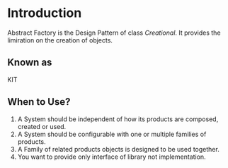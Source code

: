 # Introduction
Abstract Factory is the Design Pattern of class *Creational*. It provides the limiration on the creation of objects.

## Known as
KIT

## When to Use?
1. A System should be independent of how its products are composed, created or used.
2. A System should be configurable with one or multiple families of products.
3. A Family of related products objects is designed to be used together.
4. You want to provide only interface of library not implementation.